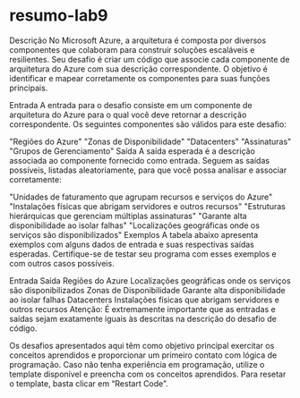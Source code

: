 # resumo-lab9

Descrição
No Microsoft Azure, a arquitetura é composta por diversos componentes que colaboram para construir soluções escaláveis e resilientes.
Seu desafio é criar um código que associe cada componente de arquitetura do Azure com sua descrição correspondente. 
O objetivo é identificar e mapear corretamente os componentes para suas funções principais.

Entrada
A entrada para o desafio consiste em um componente de arquitetura do Azure para o qual você deve retornar a descrição correspondente. 
Os seguintes componentes são válidos para este desafio:

"Regiões do Azure"
"Zonas de Disponibilidade"
"Datacenters"
"Assinaturas"
"Grupos de Gerenciamento"
Saída
A saída esperada é a descrição associada ao componente fornecido como entrada. Seguem as saídas possíveis, 
listadas aleatoriamente, para que você possa analisar e associar corretamente:

"Unidades de faturamento que agrupam recursos e serviços do Azure"
"Instalações físicas que abrigam servidores e outros recursos"
"Estruturas hierárquicas que gerenciam múltiplas assinaturas"
"Garante alta disponibilidade ao isolar falhas"
"Localizações geográficas onde os serviços são disponibilizados"
Exemplos
A tabela abaixo apresenta exemplos com alguns dados de entrada e suas respectivas saídas esperadas. 
Certifique-se de testar seu programa com esses exemplos e com outros casos possíveis.

Entrada	Saída
Regiões do Azure	Localizações geográficas onde os serviços são disponibilizados
Zonas de Disponibilidade	Garante alta disponibilidade ao isolar falhas
Datacenters	Instalações físicas que abrigam servidores e outros recursos
Atenção: É extremamente importante que as entradas e saídas sejam exatamente iguais às descritas na descrição do desafio de código.

Os desafios apresentados aqui têm como objetivo principal exercitar os conceitos aprendidos e proporcionar um primeiro contato com lógica de programação. 
Caso não tenha experiência em programação, utilize o template disponível e preencha com os conceitos aprendidos. Para resetar o template, basta clicar em “Restart Code”.
